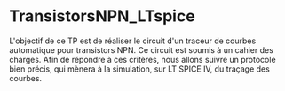 # TransistorsNPN_LTspice
L'objectif de ce TP est de réaliser le circuit d'un traceur de courbes automatique pour transistors NPN. Ce circuit est soumis à un cahier des charges. Afin de répondre à ces critères, nous allons suivre un protocole bien précis, qui mènera à la simulation, sur LT SPICE IV, du traçage des courbes.
